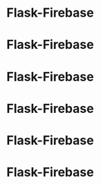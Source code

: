 # Flask-Firebase
# Flask-Firebase
# Flask-Firebase
# Flask-Firebase
# Flask-Firebase
# Flask-Firebase
